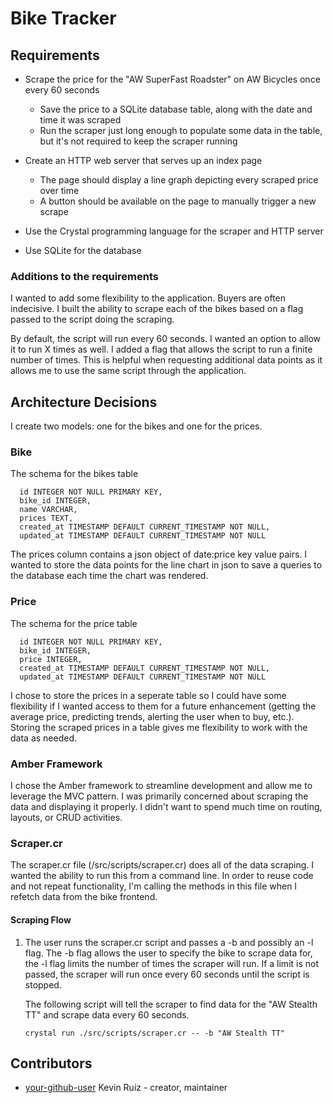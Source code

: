 # Bike Tracker

## Requirements
* Scrape the price for the "AW SuperFast Roadster" on AW Bicycles once every 60 seconds

    * Save the price to a SQLite database table, along with the date and time it was scraped
    * Run the scraper just long enough to populate some data in the table, but it's not required to keep the scraper running
* Create an HTTP web server that serves up an index page
    * The page should display a line graph depicting every scraped price over time
    * A button should be available on the page to manually trigger a new scrape
* Use the Crystal programming language for the scraper and HTTP server
* Use SQLite for the database

### Additions to the requirements

I wanted to add some flexibility to the application. Buyers are often indecisive. I built the ability to scrape each of the bikes based on a flag passed to the script doing the scraping. 

By default, the script will run every 60 seconds. I wanted an option to allow it to run X times as well. I added a flag that allows the script to run a finite number of times. This is helpful when requesting additional data points as it allows me to use the same script through the application.

## Architecture Decisions

I create two models: one for the bikes and one for the prices. 

### Bike
The schema for the bikes table 

```
  id INTEGER NOT NULL PRIMARY KEY,
  bike_id INTEGER,
  name VARCHAR,
  prices TEXT,
  created_at TIMESTAMP DEFAULT CURRENT_TIMESTAMP NOT NULL,
  updated_at TIMESTAMP DEFAULT CURRENT_TIMESTAMP NOT NULL

```

The prices column contains a json object of date:price key value pairs. I wanted to store the data points for the line chart in json to save a queries to the database each time the chart was rendered.

### Price
The schema for the price table

```
  id INTEGER NOT NULL PRIMARY KEY,
  bike_id INTEGER,
  price INTEGER,
  created_at TIMESTAMP DEFAULT CURRENT_TIMESTAMP NOT NULL,
  updated_at TIMESTAMP DEFAULT CURRENT_TIMESTAMP NOT NULL

```

I chose to store the prices in a seperate table so I could have some flexibility if I wanted access to them for a future enhancement (getting the average price, predicting trends, alerting the user when to buy, etc.). Storing the scraped prices in a table gives me flexibility to work with the data as needed.

### Amber Framework
I chose the Amber framework to streamline development and allow me to leverage the MVC pattern. I was primarily concerned about scraping the data and displaying it properly. I didn't want to spend much time on routing, layouts, or CRUD activities.

### Scraper.cr
The scraper.cr file (/src/scripts/scraper.cr) does all of the data scraping. I wanted the ability to run this from a command line. In order to reuse code and not repeat functionality, I'm calling the methods in this file when I refetch data from the bike frontend.

#### Scraping Flow
1. The user runs the scraper.cr script and passes a -b and possibly an -l flag. The -b flag allows the user to specify the bike to scrape data for, the -l flag limits the number of times the scraper will run. If a limit is not passed, the scraper will run once every 60 seconds until the script is stopped.
    
    The following script will tell the scraper to find data for the "AW Stealth TT" and scrape data every 60 seconds.

    ```
    crystal run ./src/scripts/scraper.cr -- -b "AW Stealth TT"
    ```

## Contributors

- [your-github-user](https://github.com/your-github-user) Kevin Ruiz - creator, maintainer
